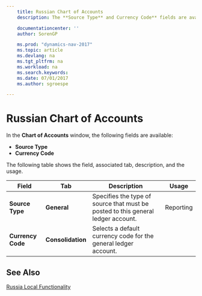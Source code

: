 ```yaml
---
    title: Russian Chart of Accounts
    description: The **Source Type** and Currency Code** fields are available in the Russian **Chart of Accounts** window.

    documentationcenter: ''
    author: SorenGP

    ms.prod: "dynamics-nav-2017"
    ms.topic: article
    ms.devlang: na
    ms.tgt_pltfrm: na
    ms.workload: na
    ms.search.keywords:
    ms.date: 07/01/2017
    ms.author: sgroespe

---
```

# Russian Chart of Accounts
In the **Chart of Accounts** window, the following fields are available:  

- **Source Type**  
- **Currency Code**  

 The following table shows the field, associated tab, description, and the usage.  

|Field|Tab|Description|Usage|  
|-----------|---------|-----------------|-----------|  
|**Source Type**|**General**|Specifies the type of source that must be posted to this general ledger account.|Reporting|  
|**Currency Code**|**Consolidation**|Selects a default currency code for the general ledger account.||

## See Also
[Russia Local Functionality](russia-local-functionality.md)
